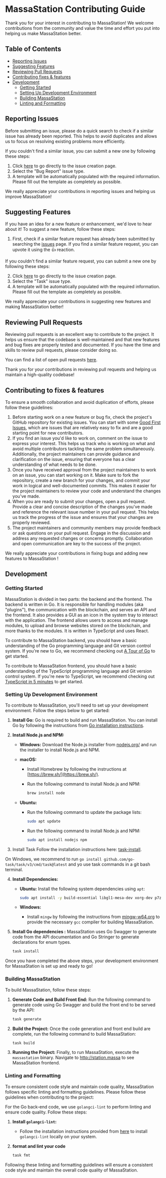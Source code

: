 # MassaStation Contributing Guide

Thank you for your interest in contributing to MassaStation! We welcome contributions from the community and value the time and effort you put into helping us make MassaStation better.

## Table of Contents

- [Reporting Issues](#reporting-issues)
- [Suggesting Features](#suggesting-features)
- [Reviewing Pull Requests](#reviewing-pull-requests)
- [Contributing fixes & features](#contributing-to-fixes--features)
- [Development](#development)
  - [Getting Started](#getting-started)
  - [Setting Up Development Environment](#setting-up-development-environment)
  - [Building MassaStation](#building-massastation)
  - [Linting and Formatting](#linting-and-formatting)

## Reporting Issues

Before submitting an issue, please do a quick search to check if a similar issue has already been reported. This helps to avoid duplicates and allows us to focus on resolving existing problems more efficiently.

If you couldn't find a similar issue, you can submit a new one by following these steps:

1. Click [here](https://github.com/massalabs/station/issues/new/choose) to go directly to the issue creation page.
2. Select the "Bug Report" issue type.
3. A template will be automatically populated with the required information. Please fill out the template as completely as possible.

We really appreciate your contributions in reporting issues and helping us improve MassaStation!

## Suggesting Features

If you have an idea for a new feature or enhancement, we'd love to hear about it! To suggest a new feature, follow these steps:

1. First, check if a similar feature request has already been submitted by searching the [issues](https://github.com/massalabs/station/issues) page. If you find a similar feature request, you can upvote it using the 👍 reaction.

If you couldn't find a similar feature request, you can submit a new one by following these steps:

2. Click [here](https://github.com/massalabs/station/issues/new/choose) to go directly to the issue creation page.
3. Select the "Task" issue type.
4. A template will be automatically populated with the required information. Please fill out the template as completely as possible.

We really appreciate your contributions in suggesting new features and making MassaStation better!

## Reviewing Pull Requests

Reviewing pull requests is an excellent way to contribute to the project. It helps us ensure that the codebase is well-maintained and that new features and bug fixes are properly tested and documented. If you have the time and skills to review pull requests, please consider doing so.

You can find a list of open pull requests [here](https://github.com/massalabs/station/pulls).

Thank you for your contributions in reviewing pull requests and helping us maintain a high-quality codebase!

## Contributing to fixes & features

To ensure a smooth collaboration and avoid duplication of efforts, please follow these guidelines:

1. Before starting work on a new feature or bug fix, check the project's GitHub repository for existing issues. You can start with some [Good First Issues](https://github.com/massalabs/station/issues?q=is%3Aissue+is%3Aopen+label%3A%22good+first+issue%22), which are issues that are relatively easy to fix and are a good starting point for new contributors.
2. If you find an issue you'd like to work on, comment on the issue to express your interest. This helps us track who is working on what and avoid multiple contributors tackling the same problem simultaneously. Additionally, the project maintainers can provide guidance and clarification on the issue, ensuring that everyone has a clear understanding of what needs to be done.
3. Once you have received approval from the project maintainers to work on an issue, you can start working on it. Make sure to fork the repository, create a new branch for your changes, and commit your work in logical and well-documented commits. This makes it easier for the project maintainers to review your code and understand the changes you've made.
4. When you are ready to submit your changes, open a pull request. Provide a clear and concise description of the changes you've made and reference the relevant issue number in your pull request. This helps us track the progress of the issue and ensures that your changes are properly reviewed.
5. The project maintainers and community members may provide feedback or ask questions on your pull request. Engage in the discussion and address any requested changes or concerns promptly. Collaboration and open communication are key to the success of the project.

We really appreciate your contributions in fixing bugs and adding new features to MassaStation !

## Development

### Getting Started

MassaStation is divided in two parts: the backend and the frontend. The backend is written in Go. It is responsible for handling modules (aka "plugins"), the communication with the blockchain, and serves an API and the frontend. It also provides a GUI as an icon in the system tray to interact with the application.
The frontend allows users to access and manage modules, to upload and browse websites stored on the blockchain, and more thanks to the modules. It is written in TypeScript and uses React.

To contribute to MassaStation backend, you should have a basic understanding of the Go programming language and Git version control system. If you're new to Go, we recommend checking out [A Tour of Go](https://tour.golang.org/welcome/1) to get started.

To contribute to MassaStation frontend, you should have a basic understanding of the TypeScript programming language and Git version control system. If you're new to TypeScript, we recommend checking out [TypeScript in 5 minutes](https://www.typescriptlang.org/docs/handbook/typescript-in-5-minutes.html) to get started.

### Setting Up Development Environment

To contribute to MassaStation, you'll need to set up your development environment. Follow the steps below to get started:

1. **Install Go:** Go is required to build and run MassaStation. You can install Go by following the instructions from [Go installation instructions](https://go.dev/doc/install).

2. **Install Node.js and NPM:**
   - **Windows:** Download the Node.js installer from [nodejs.org/](https://nodejs.org/en/download/) and run the installer to install Node.js and NPM.
   - **macOS:**
     - Install Homebrew by following the instructions at [https://brew.sh/](https://brew.sh/).
     - Run the following command to install Node.js and NPM:

       ```bash
       brew install node
       ```

   - **Ubuntu:**
     - Run the following command to update the package lists:

       ```bash
       sudo apt update
       ```

     - Run the following command to install Node.js and NPM:

       ```bash
       sudo apt install nodejs npm
       ```

3. Install Task
Follow the installation instructions here: [task-install](https://taskfile.dev/installation/).

On Windows, we recommend to run `go install github.com/go-task/task/v3/cmd/task@latest` and yo use task commands in a git bash terminal.

4. **Install Dependencies:**
   - **Ubuntu:** Install the following system dependencies using `apt`:

     ```bash
     sudo apt install -y build-essential libgl1-mesa-dev xorg-dev p7zip
     ```

   - **Windows:**
     - Install `mingw` by following the instructions from [mingw-w64.org](https://www.mingw-w64.org/downloads) to provide the necessary `gcc` compiler for building MassaStation.

5. **Install Go dependencies :** MassaStation uses Go Swagger to generate code from the API documentation and Go Stringer to generate declarations for enum types.

   ```bash
   task install
   ```

Once you have completed the above steps, your development environment for MassaStation is set up and ready to go!

### Building MassaStation

To build MassaStation, follow these steps:

1. **Generate Code and Build Front End:** Run the following command to generate code using Go Swagger and build the front end to be served by the API:

     ```bash
     task generate
     ```

2. **Build the Project:** Once the code generation and front end build are complete, run the following command to build MassaStation:

     ```bash
     task build
     ```

3. **Running the Project:** Finally, to run MassaStation, execute the `massastation` binary. Navigate to <http://station.massa> to see MassaStation frontend.

### Linting and Formatting

To ensure consistent code style and maintain code quality, MassaStation follows specific linting and formatting guidelines. Please follow these guidelines when contributing to the project:

For the Go back-end code, we use `golangci-lint` to perform linting and ensure code quality. Follow these steps:

1. **Install `golangci-lint`:**
   - Follow the installation instructions provided from [here](https://golangci-lint.run/usage/install/#local-installation) to install `golangci-lint` locally on your system.

2. **format and lint your code**

    ```bash
    task fmt
    ```

Following these linting and formatting guidelines will ensure a consistent code style and maintain the overall code quality of MassaStation.
